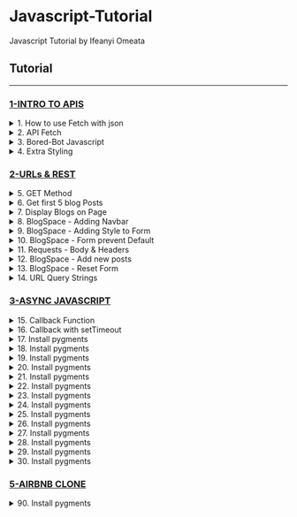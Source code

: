 # Javascript-Tutorial
Javascript Tutorial by Ifeanyi Omeata

## Tutorial

---

### [1-INTRO TO APIS](#)

<details>
  <summary>1. How to use Fetch with json</summary>

```Javascript
fetch('http://example.com/movies.json')
  .then((response) => response.json())
  .then((data) => console.log(data));
```

```Javascript
var myRequest = new Request('products.json');//GET
var myRequest = new Request('products.json', {method: "post"});//POST

fetch(myRequest)
  .then(response => response.json())
  .then(data => {
    console.log(data);
  })
  .catch(console.error);
```

</details>

<details>
  <summary>2. API Fetch</summary>

index.js:

```Javascript
fetch("https://dog.ceo/api/breeds/image/random")
    .then(response => response.json())
    .then(data => {
        console.log(data)
        document.getElementById("image-container").innerHTML = `
            <img src="${data.message}" />
        `
    })
```

```Javascript
fetch("https://apis.scrimba.com/bored/api/activity")
    .then(response => response.json())
    .then(data => {
        console.log(data)
        document.getElementById("activity-name").textContent = data.activity
    })
```

</details>

<details>
  <summary>3. Bored-Bot Javascript</summary>

index.js:

```Javascript
document.getElementById("get-activity").addEventListener("click", function() {
  fetch("https://apis.scrimba.com/bored/api/activity")
    .then(response => response.json())
    .then(data => {
      document.getElementById("activity").textContent = data.activity
    })
})

```

</details>

<details>
  <summary>4. Extra Styling</summary>

Index.js:

```Javascript
document.getElementById("get-activity").addEventListener("click", function() {
  fetch("https://apis.scrimba.com/bored/api/activity")
    .then(response => response.json())
    .then(data => {
      document.getElementById("activity").textContent = data.activity
      document.getElementById("title").textContent = "🦾 HappyBot🦿"
      document.body.classList.add("fun")
    })
})

```

Index.css:

```Javascript
body {
    /* uigradients.com */
    background: #bdc3c7;  /* fallback for old browsers */
    background: -webkit-linear-gradient(to top, #2c3e50, #bdc3c7);  /* Chrome 10-25, Safari 5.1-6 */
    background: linear-gradient(to top, #2c3e50, #bdc3c7); /* W3C, IE 10+/ Edge, Firefox 16+, Chrome 26+, Opera 12+, Safari 7+ */
    background-repeat: no-repeat;
    height: 100vh;
    display: flex;
    flex-direction: column;
    align-items: center;
    font-family: Oxygen, sans-serif;
}

button {
    height: 100px;
    width: 100px;
    border-radius: 50%;
    background-color: red;
    border: 1px solid darkred;
    cursor: pointer;
}

.fun {
    /* CSS generated from https://uigradients.com */
    background: #fc4a1a;  /* fallback for old browsers */
    background: -webkit-linear-gradient(to left, #f7b733, #fc4a1a);  /* Chrome 10-25, Safari 5.1-6 */
    background: linear-gradient(to left, #f7b733, #fc4a1a); /* W3C, IE 10+/ Edge, Firefox 16+, Chrome 26+, Opera 12+, Safari 7+ */
}

```

</details>

### [2-URLs & REST](#)

<details>
  <summary>5. GET Method</summary>

index.js:

```Javascript
fetch("https://apis.scrimba.com/jsonplaceholder/todos", {method: "GET"})
    .then(res => res.json())
    .then(data => console.log(data))
```

</details>

<details>
  <summary>6. Get first 5 blog Posts</summary>

index.js:

```Javascript
fetch("https://apis.scrimba.com/jsonplaceholder/posts")
    .then(res => res.json())
    .then(data => {
        const postsArr = data.slice(0, 5)
        console.log(postsArr)
    })
```

</details>

<details>
  <summary>7. Display Blogs on Page</summary>

index.js:

```Javascript
fetch("https://apis.scrimba.com/jsonplaceholder/posts")
    .then(res => res.json())
    .then(data => {
        const postsArr = data.slice(0, 5)
        let html = ""
        for (let post of postsArr) {
            html += `
                <h3>${post.title}</h3>
                <p>${post.body}</p>
                <hr />
            `
        }
        document.getElementById("blog-list").innerHTML = html
    })

```

</details>

<details>
  <summary>8. BlogSpace - Adding Navbar</summary>

index.html:

```html
<html>
    <head>
        <link rel="preconnect" href="https://fonts.gstatic.com">
        <link href="https://fonts.googleapis.com/css2?family=Karla:wght@200;400;700&display=swap" rel="stylesheet">
        <link rel="stylesheet" href="index.css">
    </head>
    <body>
        <nav>
            <h3>BlogSpace</h3>
        </nav>
        <div id="blog-list"></div>
        <script src="index.js"></script>
    </body>
</html>

```

Index.css:

```css
body {
    font-family: 'Karla', sans-serif;
    margin: 0;
    padding: 0;
}

nav {
    background-color: beige;
    padding: 5px;
    height: 30px;
    display: flex;
    align-items: center;
    position: fixed;
    width: 100%;
}

nav > h3 {
    margin: 0;
}

#blog-list {
    padding: 30px 10px 10px;
}

```

Index.js:

```Javascript
fetch("https://apis.scrimba.com/jsonplaceholder/posts")
    .then(res => res.json())
    .then(data => {
        const postsArr = data.slice(0, 5)
        let html = ""
        for (let post of postsArr) {
            html += `
                <h3>${post.title}</h3>
                <p>${post.body}</p>
                <hr />
            `
        }
        document.getElementById("blog-list").innerHTML = html
    })

```

</details>

<details>
  <summary>9. BlogSpace - Adding Style to Form</summary>

index.css:

```css
body {
    font-family: 'Karla', sans-serif;
    margin: 0;
    padding: 0;
}

nav {
    background-color: beige;
    padding: 5px;
    height: 30px;
    display: flex;
    align-items: center;
    position: fixed;
    width: 100%;
}

nav > h3 {
    margin: 0;
}

#blog-list {
    padding: 10px;
}

form {
    padding: 60px 10px 10px;
    display: grid;
    background-color: lightblue;
}

input#post-title, textarea#post-body {
    margin-bottom: 10px;
}

button {
    padding: 10px;
    font-size: 18px;
    cursor: pointer;
}

```

index.html:

```html
<html>
    <head>
        <link rel="preconnect" href="https://fonts.gstatic.com">
        <link href="https://fonts.googleapis.com/css2?family=Karla:wght@200;400;700&display=swap" rel="stylesheet">
        <link rel="stylesheet" href="index.css">
    </head>
    <body>
        <nav>
            <h3>BlogSpace</h3>
        </nav>
        <form>
            <label for="post-title">Title:</label>
            <input id="post-title" type="text" />
            <label for="post-body">Body:</label>
            <textarea id="post-body"></textarea>
            <button>Post</button>
        </form>
        <div id="blog-list"></div>
        <script src="index.js"></script>
    </body>
</html>

```

Index.js:

```Javascript
fetch("https://apis.scrimba.com/jsonplaceholder/posts")
    .then(res => res.json())
    .then(data => {
        const postsArr = data.slice(0, 5)
        let html = ""
        for (let post of postsArr) {
            html += `
                <h3>${post.title}</h3>
                <p>${post.body}</p>
                <hr />
            `
        }
        document.getElementById("blog-list").innerHTML = html
    })

```

</details>

<details>
  <summary>10. BlogSpace - Form prevent Default</summary>

Index.js:

```Javascript
fetch("https://apis.scrimba.com/jsonplaceholder/posts")
    .then(res => res.json())
    .then(data => {
        const postsArr = data.slice(0, 5)
        let html = ""
        for (let post of postsArr) {
            html += `
                <h3>${post.title}</h3>
                <p>${post.body}</p>
                <hr />
            `
        }
        document.getElementById("blog-list").innerHTML = html
    })

document.getElementById("new-post").addEventListener("submit", function(e) {
    e.preventDefault()
    const postTitle = document.getElementById("post-title").value
    const postBody = document.getElementById("post-body").value
    const data = {
        title: postTitle,
        body: postBody
    }
    console.log(data)
})

```

</details>

<details>
  <summary>11. Requests - Body & Headers</summary>

Index.js:

```Javascript
    method: 'POST', // *GET, POST, PUT, DELETE, etc.
    mode: 'cors', // no-cors, *cors, same-origin
    cache: 'no-cache', // *default, no-cache, reload, force-cache, only-if-cached
    credentials: 'same-origin', // include, *same-origin, omit
    headers: {
      'Content-Type': 'application/json'
      // 'Content-Type': 'application/x-www-form-urlencoded',
    },
    redirect: 'follow', // manual, *follow, error
    referrerPolicy: 'no-referrer', // no-referrer, *no-referrer-when-downgrade, origin, origin-when-cross-origin, same-origin, strict-origin, strict-origin-when-cross-origin, unsafe-url
    body: JSON.stringify(data) // body data type must match "Content-Type" header

```

```Javascript
fetch("https://apis.scrimba.com/jsonplaceholder/todos", {
    method: "POST",
    body: JSON.stringify({
        title: "Buy Milk",
        completed: false
    }),
    headers: {
        "Content-Type": "application/json"
    }
})
    .then(res => res.json())
    .then(data => console.log(data))

```

```Javascript
fetch("https://apis.scrimba.com/jsonplaceholder/posts")
    .then(res => res.json())
    .then(data => {
        const postsArr = data.slice(0, 5)
        let html = ""
        for (let post of postsArr) {
            html += `
                <h3>${post.title}</h3>
                <p>${post.body}</p>
                <hr />
            `
        }
        document.getElementById("blog-list").innerHTML = html
    })

document.getElementById("new-post").addEventListener("submit", function(e) {
    e.preventDefault()
    const postTitle = document.getElementById("post-title").value
    const postBody = document.getElementById("post-body").value
    const data = {
        title: postTitle,
        body: postBody
    }

    const options = {
        method: "POST",
        body: JSON.stringify(data),
        headers: {
            "Content-Type": "application/json"
        }
    }

    fetch("https://apis.scrimba.com/jsonplaceholder/posts", options)
        .then(res => res.json())
        .then(data => console.log(data))
})

```

</details>

<details>
  <summary>12. BlogSpace - Add new posts </summary>

Index.js:

```Javascript
let postsArray = []

function renderPosts() {
    let html = ""
    for (let post of postsArray) {
        html += `
            <h3>${post.title}</h3>
            <p>${post.body}</p>
            <hr />
        `
    }
    document.getElementById("blog-list").innerHTML = html
}

fetch("https://apis.scrimba.com/jsonplaceholder/posts")
    .then(res => res.json())
    .then(data => {
        postsArray = data.slice(0, 5)
        renderPosts()
    })

document.getElementById("new-post").addEventListener("submit", function(e) {
    e.preventDefault()
    const postTitle = document.getElementById("post-title").value
    const postBody = document.getElementById("post-body").value
    const data = {
        title: postTitle,
        body: postBody
    }

    const options = {
        method: "POST",
        body: JSON.stringify(data),
        headers: {
            "Content-Type": "application/json"
        }
    }

    fetch("https://apis.scrimba.com/jsonplaceholder/posts", options)
        .then(res => res.json())
        .then(post => {
            postsArray.unshift(post)
            renderPosts()
        })
})
```

</details>

<details>
  <summary>13. BlogSpace - Reset Form</summary>

Index.js:

```Javascript
let postsArray = []
const titleInput = document.getElementById("post-title")
const bodyInput = document.getElementById("post-body")
const form = document.getElementById("new-post")

function renderPosts() {
    let html = ""
    for (let post of postsArray) {
        html += `
            <h3>${post.title}</h3>
            <p>${post.body}</p>
            <hr />
        `
    }
    document.getElementById("blog-list").innerHTML = html
}

fetch("https://apis.scrimba.com/jsonplaceholder/posts")
    .then(res => res.json())
    .then(data => {
        postsArray = data.slice(0, 5)
        renderPosts()
    })

form.addEventListener("submit", function(e) {
    e.preventDefault()
    const postTitle = titleInput.value
    const postBody = bodyInput.value
    const data = {
        title: postTitle,
        body: postBody
    }

    const options = {
        method: "POST",
        body: JSON.stringify(data),
        headers: {
            "Content-Type": "application/json"
        }
    }

    fetch("https://apis.scrimba.com/jsonplaceholder/posts", options)
        .then(res => res.json())
        .then(post => {
            postsArray.unshift(post)
            renderPosts()
            titleInput.value = ""
            bodyInput.value = ""
            // form.reset()
        })
})

```

</details>

<details>
  <summary>14. URL Query Strings</summary>

```markdown
1. Get a list of all bike racks sold on the site?
/bikeracks

2. Get a list of all bike racks available in the physical store right now?
   (Assume a query called "available" that is a boolean true/false)
/bikeracks?available=true  ==> {available: "true"} (Will be parsed as a string)

3. Get a list of all "Thule"-brand bike racks that can hold 4 bikes?
   (Assume there are "brand" and "numBikes" queries)
/bikeracks?brand=thule&numBikes=4

```

</details>

### [3-ASYNC JAVASCRIPT](#)

<details>
  <summary>15. Callback Function</summary>

Index.js:

```Javascript
function handleClick() {
    fetch("https://apis.scrimba.com/deckofcards/api/deck/new/shuffle/")
        .then(res => res.json())
        .then(data => console.log(data))
}

document.getElementById("new-deck").addEventListener("click", handleClick)
```

</details>

<details>
  <summary>16. Callback with setTimeout</summary>

Index.js:

```Javascript
function callback() {
    console.log("I finally ran!")
}

setTimeout(callback, 2000)

```

</details>

<details>
  <summary>17. Install pygments</summary>

Index.js:

```Javascript


```

```Javascript


```

```Javascript


```

</details>

<details>
  <summary>18. Install pygments</summary>

Index.js:

```Javascript


```

```Javascript


```

```Javascript


```

</details>

<details>
  <summary>19. Install pygments</summary>

Index.js:

```Javascript


```

```Javascript


```

```Javascript


```

</details>

<details>
  <summary>20. Install pygments</summary>

Index.js:

```Javascript


```

```Javascript


```

```Javascript


```

</details>

<details>
  <summary>21. Install pygments</summary>

Index.js:

```Javascript


```

```Javascript


```

```Javascript


```

</details>

<details>
  <summary>22. Install pygments</summary>

Index.js:

```Javascript


```

```Javascript


```

```Javascript


```

</details>

<details>
  <summary>23. Install pygments</summary>

Index.js:

```Javascript


```

```Javascript


```

```Javascript


```

</details>

<details>
  <summary>24. Install pygments</summary>

Index.js:

```Javascript


```

```Javascript


```

```Javascript


```

</details>

<details>
  <summary>25. Install pygments</summary>

Index.js:

```Javascript


```

```Javascript


```

```Javascript


```

</details>

<details>
  <summary>26. Install pygments</summary>

Index.js:

```Javascript


```

```Javascript


```

```Javascript


```

</details>

<details>
  <summary>27. Install pygments</summary>

Index.js:

```Javascript


```

```Javascript


```

```Javascript


```

</details>

<details>
  <summary>28. Install pygments</summary>

Index.js:

```Javascript


```

```Javascript


```

```Javascript


```

</details>

<details>
  <summary>29. Install pygments</summary>

Index.js:

```Javascript


```

```Javascript


```

```Javascript


```

</details>

<details>
  <summary>30. Install pygments</summary>

Index.js:

```Javascript


```

```Javascript


```

```Javascript


```

</details>

### [5-AIRBNB CLONE](#)

<details>
  <summary>90. Install pygments</summary>

components/Card.js:

```Javascript


```

```Javascript


```

```Javascript


```

</details>
